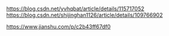 https://blog.csdn.net/yvhqbat/article/details/115717052
https://blog.csdn.net/shijinghan1126/article/details/109766902

<!-- 校验 -->
https://www.jianshu.com/p/c2b43ff67df0
